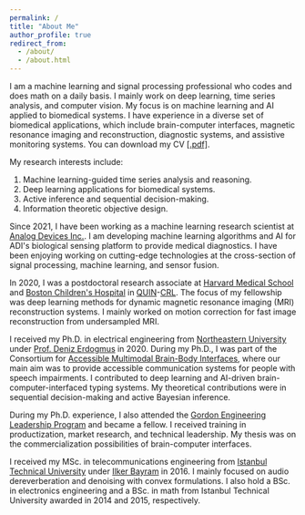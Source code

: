 ```yaml
---
permalink: /
title: "About Me"
author_profile: true
redirect_from: 
  - /about/
  - /about.html
---
```


I am a machine learning and signal processing professional who codes and does math on a daily basis. I mainly work on deep learning, time series analysis, and computer vision. My focus is on machine learning and AI applied to biomedical systems. I have experience in a diverse set of biomedical applications, which include brain-computer interfaces, magnetic resonance imaging and reconstruction, diagnostic systems, and assistive monitoring systems. You can download my CV [[.pdf]](/files/kocanaogullari_cv.pdf).

My research interests include:
1. Machine learning-guided time series analysis and reasoning.
2. Deep learning applications for biomedical systems.
3. Active inference and sequential decision-making.
4. Information theoretic objective design.

Since 2021, I have been working as a machine learning research scientist at [Analog Devices Inc.](https://www.analog.com/en/index.html). I am developing machine learning algorithms and AI for ADI's biological sensing platform to provide medical diagnostics. I have been enjoying working on cutting-edge technologies at the cross-section of signal processing, machine learning, and sensor fusion.

In 2020, I was a postdoctoral research associate at [Harvard Medical School](https://hms.harvard.edu/) and [Boston Children's Hospital](https://www.childrenshospital.org/) in [QUIN](https://research.childrenshospital.org/quin/)-[CRL](http://crl.med.harvard.edu/). The focus of my fellowship was deep learning methods for dynamic magnetic resonance imaging (MRI) reconstruction systems. I mainly worked on motion correction for fast image reconstruction from undersampled MRI.

I received my Ph.D. in electrical engineering from [Northeastern University](https://www.northeastern.edu/) under [Prof. Deniz Erdogmus](https://web.northeastern.edu/deniz/) in 2020. During my Ph.D., I was part of the Consortium for [Accessible Multimodal Brain-Body Interfaces](https://www.cambi.tech/), where our main aim was to provide accessible communication systems for people with speech impairments. I contributed to deep learning and AI-driven brain-computer-interfaced typing systems. My theoretical contributions were in sequential decision-making and active Bayesian inference.

During my Ph.D. experience, I also attended the [Gordon Engineering Leadership Program](https://gordon.northeastern.edu/) and became a fellow. I received training in productization, market research, and technical leadership. My thesis was on the commercialization possibilities of brain-computer interfaces.

I received my MSc. in telecommunications engineering from [Istanbul Technical University](https://www.itu.edu.tr/en) under [Ilker Bayram](https://ilkerbayram.github.io/) in 2016. I mainly focused on audio dereverberation and denoising with convex formulations. I also hold a BSc. in electronics engineering and a BSc. in math from Istanbul Technical University awarded in 2014 and 2015, respectively.
